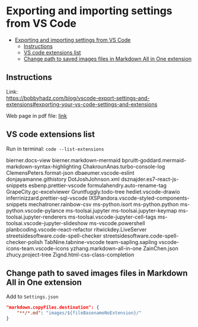 # Exporting and importing settings from VS Code

- [Exporting and importing settings from VS Code](#exporting-and-importing-settings-from-vs-code)
  - [Instructions](#instructions)
  - [VS code extensions list](#vs-code-extensions-list)
  - [Change path to saved images files in Markdown All in One extension](#change-path-to-saved-images-files-in-markdown-all-in-one-extension)

## Instructions

Link:  
https://bobbyhadz.com/blog/vscode-export-settings-and-extensions#exporting-your-vs-code-settings-and-extensions

Web page in pdf file: [link](Exporting%20Settings%20and%20Extensions%20in%20Visual%20Studio%20Code%20_%20bobbyhadz.pdf)

## VS code extensions list

Run in terminal: `code --list-extensions`

bierner.docs-view
bierner.markdown-mermaid
bpruitt-goddard.mermaid-markdown-syntax-highlighting
ChakrounAnas.turbo-console-log
ClemensPeters.format-json
dbaeumer.vscode-eslint
donjayamanne.githistory
DotJoshJohnson.xml
dsznajder.es7-react-js-snippets
esbenp.prettier-vscode
formulahendry.auto-rename-tag
GrapeCity.gc-excelviewer
Gruntfuggly.todo-tree
hediet.vscode-drawio
inferrinizzard.prettier-sql-vscode
lXSPandora.vscode-styled-components-snippets
mechatroner.rainbow-csv
ms-python.isort
ms-python.python
ms-python.vscode-pylance
ms-toolsai.jupyter
ms-toolsai.jupyter-keymap
ms-toolsai.jupyter-renderers
ms-toolsai.vscode-jupyter-cell-tags
ms-toolsai.vscode-jupyter-slideshow
ms-vscode.powershell
planbcoding.vscode-react-refactor
ritwickdey.LiveServer
streetsidesoftware.code-spell-checker
streetsidesoftware.code-spell-checker-polish
TabNine.tabnine-vscode
team-sapling.sapling
vscode-icons-team.vscode-icons
yzhang.markdown-all-in-one
ZainChen.json
zhucy.project-tree
Zignd.html-css-class-completion

## Change path to saved images files in Markdown All in One extension

Add to `Settings.json`

```json
"markdown.copyFiles.destination": {
    "**/*.md": "images/${fileBasenameNoExtension}/"
}
```
